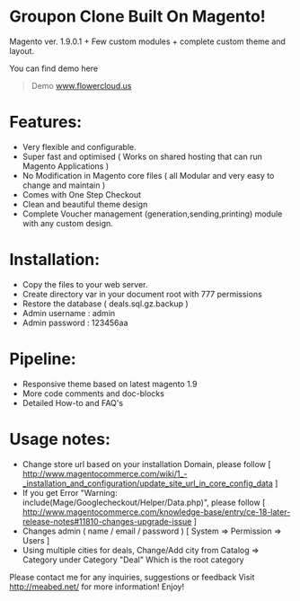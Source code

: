 Groupon Clone Built On Magento!
=========================

Magento ver. 1.9.0.1 + Few custom modules + complete custom theme and layout.

You can find demo here
> Demo www.flowercloud.us

Features:
=========
- Very flexible and configurable.
- Super fast and optimised ( Works on shared hosting that can run Magento Applications )
- No Modification in Magento core files ( all Modular and very easy to change and maintain )
- Comes with One Step Checkout
- Clean and beautiful theme design
- Complete Voucher management (generation,sending,printing) module with any custom design.

Installation:
=============
- Copy the files to your web server.
- Create directory var in your document root with 777 permissions
- Restore the database ( deals.sql.gz.backup )
- Admin username : admin
- Admin password : 123456aa

Pipeline:
======
- Responsive theme based on latest magento 1.9
- More code comments and doc-blocks
- Detailed How-to and FAQ's

Usage notes:
======
- Change store url based on your installation Domain, please follow [ http://www.magentocommerce.com/wiki/1_-_installation_and_configuration/update_site_url_in_core_config_data ]
- If you get Error "Warning: include(Mage/Googlecheckout/Helper/Data.php)", please follow [ http://www.magentocommerce.com/knowledge-base/entry/ce-18-later-release-notes#11810-changes-upgrade-issue ]
- Changes admin ( name / email / password ) [ System => Permission => Users ]
- Using multiple cities for deals, Change/Add city from Catalog => Category under Category "Deal" Which is the root category

Please contact me for any inquiries, suggestions or feedback
Visit <http://meabed.net/> for more information! Enjoy!
